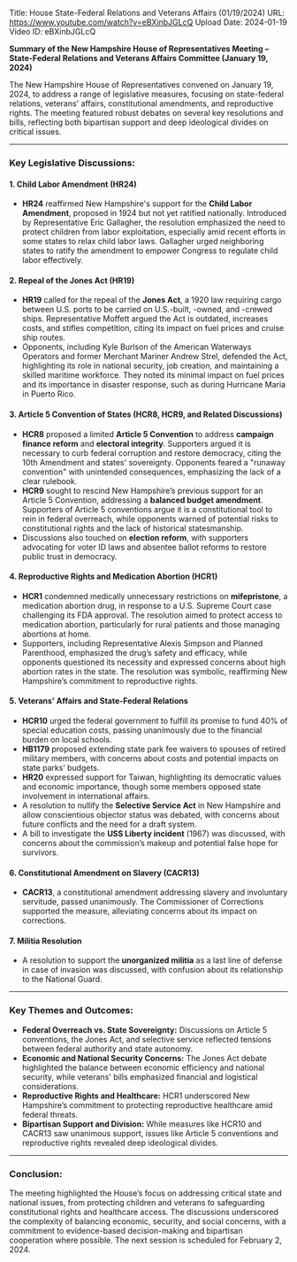 Title: House State-Federal Relations and Veterans Affairs (01/19/2024)
URL: https://www.youtube.com/watch?v=eBXinbJGLcQ
Upload Date: 2024-01-19
Video ID: eBXinbJGLcQ

**Summary of the New Hampshire House of Representatives Meeting – State-Federal Relations and Veterans Affairs Committee (January 19, 2024)**

The New Hampshire House of Representatives convened on January 19, 2024, to address a range of legislative measures, focusing on state-federal relations, veterans' affairs, constitutional amendments, and reproductive rights. The meeting featured robust debates on several key resolutions and bills, reflecting both bipartisan support and deep ideological divides on critical issues.

---

### **Key Legislative Discussions:**

#### **1. Child Labor Amendment (HR24)**
- **HR24** reaffirmed New Hampshire's support for the **Child Labor Amendment**, proposed in 1924 but not yet ratified nationally. Introduced by Representative Eric Gallagher, the resolution emphasized the need to protect children from labor exploitation, especially amid recent efforts in some states to relax child labor laws. Gallagher urged neighboring states to ratify the amendment to empower Congress to regulate child labor effectively.

#### **2. Repeal of the Jones Act (HR19)**
- **HR19** called for the repeal of the **Jones Act**, a 1920 law requiring cargo between U.S. ports to be carried on U.S.-built, -owned, and -crewed ships. Representative Moffett argued the Act is outdated, increases costs, and stifles competition, citing its impact on fuel prices and cruise ship routes. 
- Opponents, including Kyle Burlson of the American Waterways Operators and former Merchant Mariner Andrew Strel, defended the Act, highlighting its role in national security, job creation, and maintaining a skilled maritime workforce. They noted its minimal impact on fuel prices and its importance in disaster response, such as during Hurricane Maria in Puerto Rico.

#### **3. Article 5 Convention of States (HCR8, HCR9, and Related Discussions)**
- **HCR8** proposed a limited **Article 5 Convention** to address **campaign finance reform** and **electoral integrity**. Supporters argued it is necessary to curb federal corruption and restore democracy, citing the 10th Amendment and states' sovereignty. Opponents feared a "runaway convention" with unintended consequences, emphasizing the lack of a clear rulebook.
- **HCR9** sought to rescind New Hampshire’s previous support for an Article 5 Convention, addressing a **balanced budget amendment**. Supporters of Article 5 conventions argue it is a constitutional tool to rein in federal overreach, while opponents warned of potential risks to constitutional rights and the lack of historical statesmanship.
- Discussions also touched on **election reform**, with supporters advocating for voter ID laws and absentee ballot reforms to restore public trust in democracy.

#### **4. Reproductive Rights and Medication Abortion (HCR1)**
- **HCR1** condemned medically unnecessary restrictions on **mifepristone**, a medication abortion drug, in response to a U.S. Supreme Court case challenging its FDA approval. The resolution aimed to protect access to medication abortion, particularly for rural patients and those managing abortions at home.
- Supporters, including Representative Alexis Simpson and Planned Parenthood, emphasized the drug’s safety and efficacy, while opponents questioned its necessity and expressed concerns about high abortion rates in the state. The resolution was symbolic, reaffirming New Hampshire’s commitment to reproductive rights.

#### **5. Veterans' Affairs and State-Federal Relations**
- **HCR10** urged the federal government to fulfill its promise to fund 40% of special education costs, passing unanimously due to the financial burden on local schools.
- **HB1179** proposed extending state park fee waivers to spouses of retired military members, with concerns about costs and potential impacts on state parks’ budgets.
- **HR20** expressed support for Taiwan, highlighting its democratic values and economic importance, though some members opposed state involvement in international affairs.
- A resolution to nullify the **Selective Service Act** in New Hampshire and allow conscientious objector status was debated, with concerns about future conflicts and the need for a draft system.
- A bill to investigate the **USS Liberty incident** (1967) was discussed, with concerns about the commission’s makeup and potential false hope for survivors.

#### **6. Constitutional Amendment on Slavery (CACR13)**
- **CACR13**, a constitutional amendment addressing slavery and involuntary servitude, passed unanimously. The Commissioner of Corrections supported the measure, alleviating concerns about its impact on corrections.

#### **7. Militia Resolution**
- A resolution to support the **unorganized militia** as a last line of defense in case of invasion was discussed, with confusion about its relationship to the National Guard.

---

### **Key Themes and Outcomes:**
- **Federal Overreach vs. State Sovereignty:** Discussions on Article 5 conventions, the Jones Act, and selective service reflected tensions between federal authority and state autonomy.
- **Economic and National Security Concerns:** The Jones Act debate highlighted the balance between economic efficiency and national security, while veterans' bills emphasized financial and logistical considerations.
- **Reproductive Rights and Healthcare:** HCR1 underscored New Hampshire’s commitment to protecting reproductive healthcare amid federal threats.
- **Bipartisan Support and Division:** While measures like HCR10 and CACR13 saw unanimous support, issues like Article 5 conventions and reproductive rights revealed deep ideological divides.

---

### **Conclusion:**
The meeting highlighted the House’s focus on addressing critical state and national issues, from protecting children and veterans to safeguarding constitutional rights and healthcare access. The discussions underscored the complexity of balancing economic, security, and social concerns, with a commitment to evidence-based decision-making and bipartisan cooperation where possible. The next session is scheduled for February 2, 2024.